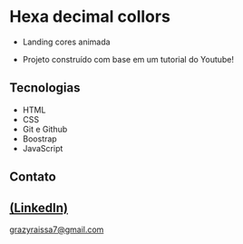 # Hexa decimal collors
 
 -  Landing cores animada

 - Projeto construído com base em um tutorial do Youtube!

## Tecnologias

- HTML
- CSS
- Git e Github
- Boostrap
- JavaScript

## Contato
[(LinkedIn)](https://www.linkedin.com/in/grazielly-raissa-pereira-b511342b6?utm_source=share&utm_campaign=share_via&utm_content=profile&utm_medium=android_app)
-----
grazyraissa7@gmail.com

